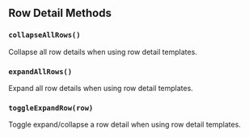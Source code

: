 ## Row Detail Methods

### `collapseAllRows()`

Collapse all row details when using row detail templates.

### `expandAllRows()`

Expand all row details when using row detail templates.

### `toggleExpandRow(row)`

Toggle expand/collapse a row detail when using row detail templates.
